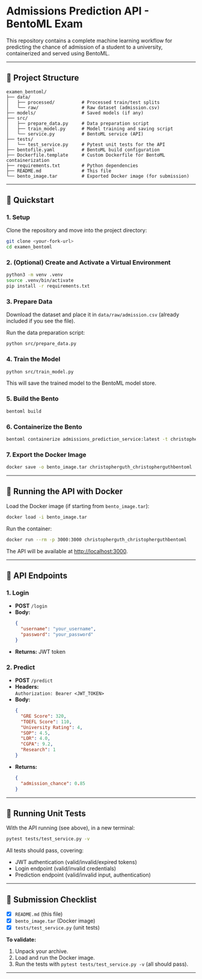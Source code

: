 # Admissions Prediction API - BentoML Exam

This repository contains a complete machine learning workflow for predicting the chance of admission of a student to a university, containerized and served using BentoML.

---

## 📁 Project Structure

```plaintext
examen_bentoml/
├── data/
│   ├── processed/          # Processed train/test splits
│   └── raw/                # Raw dataset (admission.csv)
├── models/                 # Saved models (if any)
├── src/
│   ├── prepare_data.py     # Data preparation script
│   ├── train_model.py      # Model training and saving script
│   └── service.py          # BentoML service (API)
├── tests/
│   └── test_service.py     # Pytest unit tests for the API
├── bentofile.yaml          # BentoML build configuration
├── Dockerfile.template     # Custom Dockerfile for BentoML containerization
├── requirements.txt        # Python dependencies
├── README.md               # This file
└── bento_image.tar         # Exported Docker image (for submission)
```

---

## 🚀 Quickstart

### 1. **Setup**

Clone the repository and move into the project directory:

```bash
git clone <your-fork-url>
cd examen_bentoml
```

### 2. **(Optional) Create and Activate a Virtual Environment**

```bash
python3 -m venv .venv
source .venv/bin/activate
pip install -r requirements.txt
```

### 3. **Prepare Data**

Download the dataset and place it in `data/raw/admission.csv` (already included if you see the file).

Run the data preparation script:

```bash
python src/prepare_data.py
```

### 4. **Train the Model**

```bash
python src/train_model.py
```

This will save the trained model to the BentoML model store.

### 5. **Build the Bento**

```bash
bentoml build
```

### 6. **Containerize the Bento**

```bash
bentoml containerize admissions_prediction_service:latest -t christopherguth_christopherguthbentoml
```

### 7. **Export the Docker Image**

```bash
docker save -o bento_image.tar christopherguth_christopherguthbentoml
```

---

## 🐳 Running the API with Docker

Load the Docker image (if starting from `bento_image.tar`):

```bash
docker load -i bento_image.tar
```

Run the container:

```bash
docker run --rm -p 3000:3000 christopherguth_christopherguthbentoml
```

The API will be available at [http://localhost:3000](http://localhost:3000).

---

## 🔐 API Endpoints

### 1. **Login**

- **POST** `/login`
- **Body:**  
  ```json
  {
    "username": "your_username",
    "password": "your_password"
  }
  ```
- **Returns:** JWT token

### 2. **Predict**

- **POST** `/predict`
- **Headers:**  
  `Authorization: Bearer <JWT_TOKEN>`
- **Body:**  
  ```json
  {
    "GRE Score": 320,
    "TOEFL Score": 110,
    "University Rating": 4,
    "SOP": 4.5,
    "LOR": 4.0,
    "CGPA": 9.2,
    "Research": 1
  }
  ```
- **Returns:**  
  ```json
  {
    "admission_chance": 0.85
  }
  ```

---

## 🧪 Running Unit Tests

With the API running (see above), in a new terminal:

```bash
pytest tests/test_service.py -v
```

All tests should pass, covering:
- JWT authentication (valid/invalid/expired tokens)
- Login endpoint (valid/invalid credentials)
- Prediction endpoint (valid/invalid input, authentication)

---

## 📝 Submission Checklist

- [x] `README.md` (this file)
- [x] `bento_image.tar` (Docker image)
- [x] `tests/test_service.py` (unit tests)

**To validate:**
1. Unpack your archive.
2. Load and run the Docker image.
3. Run the tests with `pytest tests/test_service.py -v` (all should pass).

---